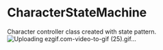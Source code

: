 # CharacterStateMachine
Character controller class created with state pattern.
![Uploading ezgif.com-video-to-gif (25).gif…]()
